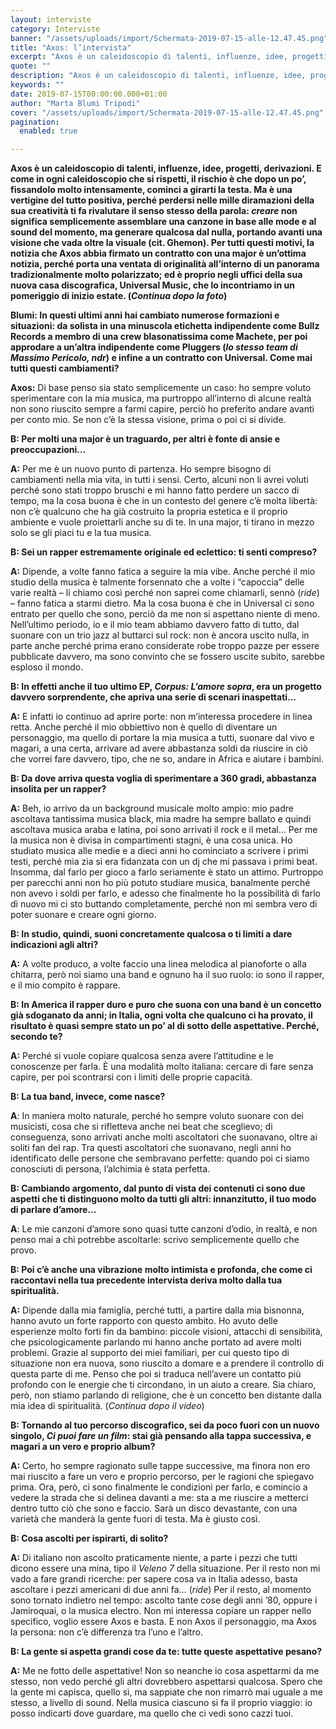 ```yaml
---
layout: interviste
category: Interviste
banner: "/assets/uploads/import/Schermata-2019-07-15-alle-12.47.45.png"
title: "Axos: l’intervista"
excerpt: "Axos è un caleidoscopio di talenti, influenze, idee, progetti, derivazioni. E come in ogni caleidoscopio che si rispetti, il rischio è che dopo un po’, fissandolo molto intensamente, cominci a girarti la testa. Ma è una vertigine del tutto positiva, perché perdersi nelle mille diramazioni della sua creatività ti fa rivalutare il senso stesso della…"
quote: ""
description: "Axos è un caleidoscopio di talenti, influenze, idee, progetti, derivazioni. E come in ogni caleidoscopio che si rispetti, il rischio è che dopo un po’, fissandolo molto intensamente, cominci a girarti la testa. Ma è una vertigine del tutto positiva, perché perdersi nelle mille diramazioni della sua creatività ti fa rivalutare il senso stesso della…"
keywords: ""
date: 2019-07-15T00:00:00.000+01:00
author: "Marta Blumi Tripodi"
cover: "/assets/uploads/import/Schermata-2019-07-15-alle-12.47.45.png"
pagination:
  enabled: true

---
```


**Axos è un caleidoscopio di talenti, influenze, idee, progetti, derivazioni. E come in ogni caleidoscopio che si rispetti, il rischio è che dopo un po’, fissandolo molto intensamente, cominci a girarti la testa. Ma è una vertigine del tutto positiva, perché perdersi nelle mille diramazioni della sua creatività ti fa rivalutare il senso stesso della parola: _creare_ non significa semplicemente assemblare una canzone in base alle mode e al sound del momento, ma generare qualcosa dal nulla, portando avanti una visione che vada oltre la visuale (cit. Ghemon). Per tutti questi motivi, la notizia che Axos abbia firmato un contratto con una major è un’ottima notizia, perché porta una ventata di originalità all’interno di un panorama tradizionalmente molto polarizzato; ed è proprio negli uffici della sua nuova casa discografica, Universal Music, che lo incontriamo in un pomeriggio di inizio estate. (_Continua dopo la foto_)**

**Blumi: In questi ultimi anni hai cambiato numerose formazioni e situazioni: da solista in una minuscola etichetta indipendente come Bullz Records a membro di una crew blasonatissima come Machete, per poi approdare a un’altra indipendente come Pluggers (_lo stesso team di Massimo Pericolo, ndr_) e infine a un contratto con Universal. Come mai tutti questi cambiamenti?**

**Axos:** Di base penso sia stato semplicemente un caso: ho sempre voluto sperimentare con la mia musica, ma purtroppo all’interno di alcune realtà non sono riuscito sempre a farmi capire, perciò ho preferito andare avanti per conto mio. Se non c’è la stessa visione, prima o poi ci si divide.

**B: Per molti una major è un traguardo, per altri è fonte di ansie e preoccupazioni…**

**A:** Per me è un nuovo punto di partenza. Ho sempre bisogno di cambiamenti nella mia vita, in tutti i sensi. Certo, alcuni non li avrei voluti perché sono stati troppo bruschi e mi hanno fatto perdere un sacco di tempo, ma la cosa buona è che in un contesto del genere c’è molta libertà: non c’è qualcuno che ha già costruito la propria estetica e il proprio ambiente e vuole proiettarli anche su di te. In una major, ti tirano in mezzo solo se gli piaci tu e la tua musica.

**B: Sei un rapper estremamente originale ed eclettico: ti senti compreso?**

**A:** Dipende, a volte fanno fatica a seguire la mia vibe. Anche perché il mio studio della musica è talmente forsennato che a volte i “capoccia” delle varie realtà – li chiamo così perché non saprei come chiamarli, sennò (_ride_) – fanno fatica a starmi dietro. Ma la cosa buona è che in Universal ci sono entrato per quello che sono, perciò da me non si aspettano niente di meno. Nell’ultimo periodo, io e il mio team abbiamo davvero fatto di tutto, dal suonare con un trio jazz al buttarci sul rock: non è ancora uscito nulla, in parte anche perché prima erano considerate robe troppo pazze per essere pubblicate davvero, ma sono convinto che se fossero uscite subito, sarebbe esploso il mondo.

**B: In effetti anche il tuo ultimo EP, _Corpus: L’amore sopra_, era un progetto davvero sorprendente, che apriva una serie di scenari inaspettati…**

**A:** E infatti io continuo ad aprire porte: non m’interessa procedere in linea retta. Anche perché il mio obbiettivo non è quello di diventare un personaggio, ma quello di portare la mia musica a tutti, suonare dal vivo e magari, a una certa, arrivare ad avere abbastanza soldi da riuscire in ciò che vorrei fare davvero, tipo, che ne so, andare in Africa e aiutare i bambini.

**B: Da dove arriva questa voglia di sperimentare a 360 gradi, abbastanza insolita per un rapper?**

**A:** Beh, io arrivo da un background musicale molto ampio: mio padre ascoltava tantissima musica black, mia madre ha sempre ballato e quindi ascoltava musica araba e latina, poi sono arrivati il rock e il metal… Per me la musica non è divisa in compartimenti stagni, è una cosa unica. Ho studiato musica alle medie e a dieci anni ho cominciato a scrivere i primi testi, perché mia zia si era fidanzata con un dj che mi passava i primi beat. Insomma, dal farlo per gioco a farlo seriamente è stato un attimo. Purtroppo per parecchi anni non ho più potuto studiare musica, banalmente perché non avevo i soldi per farlo, e adesso che finalmente ho la possibilità di farlo di nuovo mi ci sto buttando completamente, perché non mi sembra vero di poter suonare e creare ogni giorno.

**B: In studio, quindi, suoni concretamente qualcosa o ti limiti a dare indicazioni agli altri?**

**A:** A volte produco, a volte faccio una linea melodica al pianoforte o alla chitarra, però noi siamo una band e ognuno ha il suo ruolo: io sono il rapper, e il mio compito è rappare.

**B: In America il rapper duro e puro che suona con una band è un concetto già sdoganato da anni; in Italia, ogni volta che qualcuno ci ha provato, il risultato è quasi sempre stato un po’ al di sotto delle aspettative. Perché, secondo te?**

**A:** Perché si vuole copiare qualcosa senza avere l’attitudine e le conoscenze per farla. È una modalità molto italiana: cercare di fare senza capire, per poi scontrarsi con i limiti delle proprie capacità.

**B: La tua band, invece, come nasce?**

**A**: In maniera molto naturale, perché ho sempre voluto suonare con dei musicisti, cosa che si rifletteva anche nei beat che sceglievo; di conseguenza, sono arrivati anche molti ascoltatori che suonavano, oltre ai soliti fan del rap. Tra questi ascoltatori che suonavano, negli anni ho identificato delle persone che sembravano perfette: quando poi ci siamo conosciuti di persona, l’alchimia è stata perfetta.

**B: Cambiando argomento, dal punto di vista dei contenuti ci sono due aspetti che ti distinguono molto da tutti gli altri: innanzitutto, il tuo modo di parlare d’amore…**

**A**: Le mie canzoni d’amore sono quasi tutte canzoni d’odio, in realtà, e non penso mai a chi potrebbe ascoltarle: scrivo semplicemente quello che provo.

**B: Poi c’è anche una vibrazione molto intimista e profonda, che come ci raccontavi nella tua precedente intervista deriva molto dalla tua spiritualità.**

**A:** Dipende dalla mia famiglia, perché tutti, a partire dalla mia bisnonna, hanno avuto un forte rapporto con questo ambito. Ho avuto delle esperienze molto forti fin da bambino: piccole visioni, attacchi di sensibilità, che psicologicamente parlando mi hanno anche portato ad avere molti problemi. Grazie al supporto dei miei familiari, per cui questo tipo di situazione non era nuova, sono riuscito a domare e a prendere il controllo di questa parte di me. Penso che poi si traduca nell’avere un contatto più profondo con le energie che ti circondano, in un aiuto a creare. Sia chiaro, però, non stiamo parlando di religione, che è un concetto ben distante dalla mia idea di spiritualità. (_Continua dopo il video_)

**B: Tornando al tuo percorso discografico, sei da poco fuori con un nuovo singolo, _Ci puoi fare un film_: stai già pensando alla tappa successiva, e magari a un vero e proprio album?**

**A:** Certo, ho sempre ragionato sulle tappe successive, ma finora non ero mai riuscito a fare un vero e proprio percorso, per le ragioni che spiegavo prima. Ora, però, ci sono finalmente le condizioni per farlo, e comincio a vedere la strada che si delinea davanti a me: sta a me riuscire a metterci dentro tutto ciò che sono e faccio. Sarà un disco devastante, con una varietà che manderà la gente fuori di testa. Ma è giusto così.

**B: Cosa ascolti per ispirarti, di solito?**

**A:** Di italiano non ascolto praticamente niente, a parte i pezzi che tutti dicono essere una mina, tipo il _Veleno 7_ della situazione. Per il resto non mi vado a fare grandi ricerche: per sapere cosa va in Italia adesso, basta ascoltare i pezzi americani di due anni fa… (_ride_) Per il resto, al momento sono tornato indietro nel tempo: ascolto tante cose degli anni ’80, oppure i Jamiroquai, o la musica electro. Non mi interessa copiare un rapper nello specifico, voglio essere Axos e basta. E non Axos il personaggio, ma Axos la persona: non c’è differenza tra l’uno e l’altro.

**B: La gente si aspetta grandi cose da te: tutte queste aspettative pesano?**

**A:** Me ne fotto delle aspettative! Non so neanche io cosa aspettarmi da me stesso, non vedo perché gli altri dovrebbero aspettarsi qualcosa. Spero che la gente mi capisca, quello sì, ma sappiate che non rimarrò mai uguale a me stesso, a livello di sound. Nella musica ciascuno si fa il proprio viaggio: io posso indicarti dove guardare, ma quello che ci vedi sono cazzi tuoi.